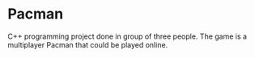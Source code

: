 Pacman
======

C++ programming project done in group of three people. The game is a multiplayer Pacman that could be played online.

